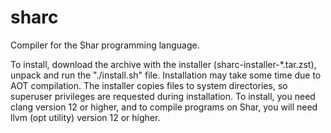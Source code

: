 # sharc
Compiler for the Shar programming language.

To install, download the archive with the installer (sharc-installer-*.tar.zst), unpack and run the "./install.sh" file.
Installation may take some time due to AOT compilation. 
The installer copies files to system directories, so superuser privileges are requested during installation.
To install, you need clang version 12 or higher, and to compile programs on Shar, you will need llvm (opt utility) version 12 or higher. 
